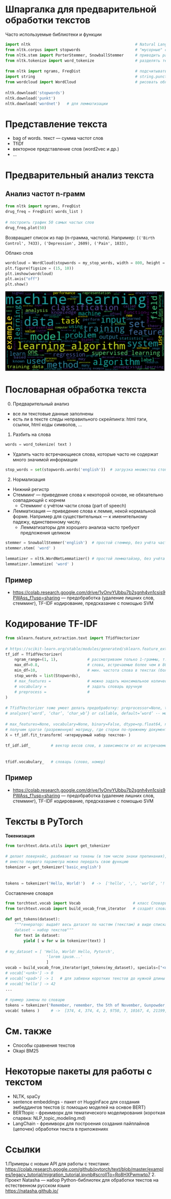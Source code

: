# Шпаргалка для предварительной обработки текстов

Часто используемые библиотеки и функции

```python
import nltk                                              # Natural Language Toolkit: https://www.nltk.org/
from nltk.corpus import stopwords                        # "мусорные" слова (стоп-слова): предлоги, союзы, часто используемые слова ...
from nltk.stem import PorterStemmer, SnowballStemmer     # приводить разные формы одного слова к одной
from nltk.tokenize import word_tokenize                  # разделять текст на слова

from nltk import ngrams, FreqDist                        # подсчитывать частоты слов
import string                                            # string.punctuation — символы пунктуации
from wordcloud import WordCloud                          # рисовать облако из слов

nltk.download('stopwords')
nltk.download('punkt')
nltk.download('wordnet')   # для лемматизации
```

# Представление текста
- bag of words. текст — сумма частот слов
- TfiDf
- векторное представление слов (word2vec и др.)
- ...

# Предварительный анализ текста
## Анализ частот n-грамм
  ```python
  from nltk import ngrams, FreqDist
  drug_freq = FreqDist( words_list )

  # построить график 50 самых частых слов
  drug_freq.plot(50)
  ```
Возвращает список из пар (n-грамма, частота). Например: ```[('Birth Control', 7433), ('Depression', 2609), ('Pain', 1833),```

Облако слов
```python
wordcloud = WordCloud(stopwords = my_stop_words, width = 800, height = 600).generate(text)
plt.figure(figsize = (15, 10))
plt.imshow(wordcloud)
plt.axis("off")
plt.show()
```
<img src="word-cloud-for-machine-learning.png" width=500>

# Пословарная обработка текста
0. Предварительный анализ
  - все ли текстовые данные заполнены
  - есть ли в тексте следы неправильного скрейпинга: html тэги, ссылки, html коды символов, ...
1. Разбить на слова
  ```python
  words = word_tokenize( text )
  ```
  - Удалить часто встречающиеся слова, которые часто не содержат много значимой информации
  ```python
  stop_words = set(stopwords.words('english'))  # загрузка множества стоп-слов. включая Not
  ```
2. Нормализация
  - Нижний регистр
  - Стемминг — приведение слова к некоторой основе, не обязательно совпадающей с корнем
    - Стемминг с учётом части слова (part of speech)
  - Лемматизация — приведение слова к лемме, некой нормальной форме. Например для существительных — к именительному падежу, единственному числу.
    - Лемматизаторы для хорошего анализа часто требуют предложения целиком
  ```python
  stemmer = SnowballStemmer('english')  # простой стеммер, без учёта части речи
  stemmer.stem( 'word' )

  lemmatizer = nltk.WordNetLemmatizer() # простой лемматайзер, без учёта части речи
  lemmatizer.lemmatize( 'word' )
  ```
  
## Пример
  - https://colab.research.google.com/drive/1yOnvYUbbu7b2sgnh4vn1csis9PWAss_f?usp=sharing — предобработка (удаление лишних слов, стемминг), TF-IDF кодирование, предсказание с помощью SVM

# Кодирование TF-IDF
```python
from sklearn.feature_extraction.text import TfidfVectorizer

# https://scikit-learn.org/stable/modules/generated/sklearn.feature_extraction.text.TfidfVectorizer.html
tf_idf = TfidfVectorizer(
    ngram_range=(1, 1),             # рассматриваем только 1-граммы, т.е. отдельные слова; можно рассматривать слова и словосочетания (1,2) и т.д.
    max_df=0.8,                     # слова, встречаемые более чем в 80% документов будут отброшены
    min_df=10,                      # мин. частота слова в текстах (более редкие слова игнорируются)
    stop_words = list(Stopwords),
    # max_features =                # можно задать максимальное количество рассматриваемых слов, иначе будут рассмотренны все
    # vocabulary =                  # задать словарь вручную
    # preprocess =                  #
)

# TfidfVectorizer тоже умеет делать предобработку: preprocessor=None, tokenizer=None, stop_words=None, token_pattern='(?u)\\b\\w\\w+\\b',  ...
# analyzer{‘word’, ‘char’, ‘char_wb’} or callable, default=’word’ -- можно анализировать не только слова

# max_features=None, vocabulary=None, binary=False, dtype=np.float64, norm='l2', use_idf=True, smooth_idf=True, sublinear_tf=False)
# получим sparse (разреженную) матрицу, где сторки по-прежнему документы, столбцы -- токены (слова)
X = tf_idf.fit_transform( <итерируемый набор текстов> )

tf_idf.idf_         # вектор весов слов, в зависимости от их встречаемости в документах


tfidf.vocabulary_   # словарь (слово, номер)
```

## Пример
  - https://colab.research.google.com/drive/1yOnvYUbbu7b2sgnh4vn1csis9PWAss_f?usp=sharing — предобработка (удаление лишних слов, стемминг), TF-IDF кодирование, предсказание с помощью SVM


# Тексты в PyTorch
**Токенизация**
```python
from torchtext.data.utils import get_tokenizer    

# делает ловеркейс, разбивает на токены (в том числе знаки препинания),
# вместо первого параметра можно передать свою функцию
tokenizer = get_tokenizer('basic_english')


tokens = tokenizer('Hello, World!')   # ->  ['hello', ',', 'world', '!']
```

Составление словаря
```python
from torchtext.vocab import Vocab                       # класс Словарь
from torchtext.vocab import build_vocab_from_iterator   # создаёт словарь Vocab, мэпит слова в числа

def get_tokens(dataset):
    """генератор: выдаёт весь датасет по частям (текстам) в виде списка токенов (слов)
    dataset — набор текстов"""
    for text in dataset:        
        yield [ w for w in tokenizer(text) ] 

# my_dataset = [ 'Hello, World! Hello, Pytorch',
                  'lorem ipusm...'
                  ]
vocab = build_vocab_from_iterator(get_tokens(my_dataset), specials=["<unk>", "<pad>"])
# vocab['<unk>'] -> 0     
# vocab['<pad>'] -> 1   # для забивки коротких текстов до нужной длины
# vocab['hello'] -> 42
...

# пример замены по словарю
tokens = tokenizer('Remember, remember, the 5th of November, Gunpowder, treason and plot.')
vocab( tokens )     # ->  [374, 4, 374, 4, 2, 9750, 7, 10167, 4, 21199, 4, 16087, 5, 122, 3]
```

# См. также
- Способы сравнения текстов
- Okapi BM25

# Некоторые пакеты для работы с текстом
- NLTK, spaCy
- sentence embeddings - пакет от HugginFace для создания эмбеддингов текстов (с помощью моделей на оснвое BERT)
- BERTtopic - фреимворк для тематического моделирования (короткая спарвка: NLP_topic_modeling.md)
- LangChain - фреимворк для построения создания пайплайнов (цепочек) обработки текста в приложениях

# Ссылки
1.Примеры с новым API для работы с текстами:\
    https://colab.research.google.com/github/pytorch/text/blob/master/examples/legacy_tutorial/migration_tutorial.ipynb#scrollTo=Ro8HXPwmwtp7
2. Проект Natasha — набор Python-библиотек для обработки текстов на естественном русском языке\
    https://natasha.github.io/
